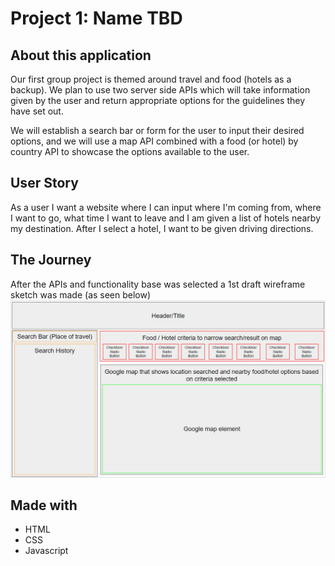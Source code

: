 # Project 1: Name TBD

## About this application
Our first group project is themed around travel and food (hotels as a backup). We plan to use two server side APIs which will take 
information given by the user and return appropriate options for the guidelines they have set out. 

We will establish a search bar or form for the user to input their desired options, and we will use a map API combined with a food 
(or hotel) by country API to showcase the options available to the user.

## User Story

As a user I want a website where I can input where I'm coming from, where I want to go, what time I want to leave and I am given a list of hotels nearby my destination. After I select a hotel, I want to be given driving directions.

## The Journey
After the APIs and functionality base was selected a 1st draft wireframe sketch was made (as seen below)
![First draft of wireframe sketch](./Screenshots/Wireframe-Sketch.png)

## Made with
* HTML
* CSS
* Javascript
